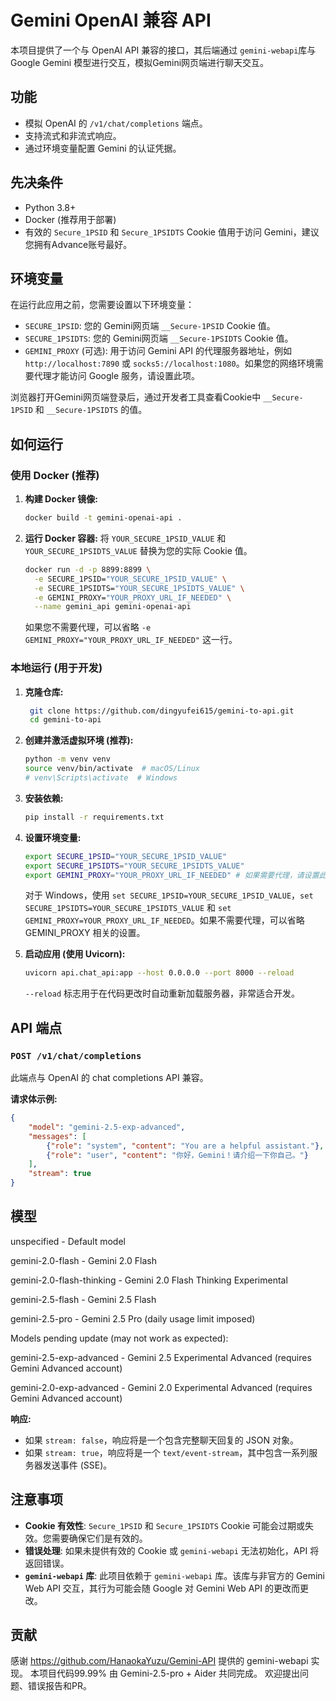 # Gemini OpenAI 兼容 API

本项目提供了一个与 OpenAI API 兼容的接口，其后端通过 `gemini-webapi`库与 Google Gemini 模型进行交互，模拟Gemini网页端进行聊天交互。

## 功能

-   模拟 OpenAI 的 `/v1/chat/completions` 端点。
-   支持流式和非流式响应。
-   通过环境变量配置 Gemini 的认证凭据。

## 先决条件

-   Python 3.8+
-   Docker (推荐用于部署)
-   有效的 `Secure_1PSID` 和 `Secure_1PSIDTS` Cookie 值用于访问 Gemini，建议您拥有Advance账号最好。

## 环境变量

在运行此应用之前，您需要设置以下环境变量：

-   `SECURE_1PSID`: 您的 Gemini网页端 `__Secure-1PSID` Cookie 值。
-   `SECURE_1PSIDTS`: 您的 Gemini网页端 `__Secure-1PSIDTS` Cookie 值。
-   `GEMINI_PROXY` (可选): 用于访问 Gemini API 的代理服务器地址，例如 `http://localhost:7890` 或 `socks5://localhost:1080`。如果您的网络环境需要代理才能访问 Google 服务，请设置此项。

浏览器打开Gemini网页端登录后，通过开发者工具查看Cookie中 `__Secure-1PSID` 和 `__Secure-1PSIDTS` 的值。

## 如何运行

### 使用 Docker (推荐)

1.  **构建 Docker 镜像:**
    ```bash
    docker build -t gemini-openai-api .
    ```

2.  **运行 Docker 容器:**
    将 `YOUR_SECURE_1PSID_VALUE` 和 `YOUR_SECURE_1PSIDTS_VALUE` 替换为您的实际 Cookie 值。
    ```bash
    docker run -d -p 8899:8899 \
      -e SECURE_1PSID="YOUR_SECURE_1PSID_VALUE" \
      -e SECURE_1PSIDTS="YOUR_SECURE_1PSIDTS_VALUE" \
      -e GEMINI_PROXY="YOUR_PROXY_URL_IF_NEEDED" \
      --name gemini_api gemini-openai-api
    ```
    如果您不需要代理，可以省略 `-e GEMINI_PROXY="YOUR_PROXY_URL_IF_NEEDED"` 这一行。

### 本地运行 (用于开发)

1.  **克隆仓库:**
    ```bash
     git clone https://github.com/dingyufei615/gemini-to-api.git
     cd gemini-to-api
    ```

2.  **创建并激活虚拟环境 (推荐):**
    ```bash
    python -m venv venv
    source venv/bin/activate  # macOS/Linux
    # venv\Scripts\activate  # Windows
    ```

3.  **安装依赖:**
    ```bash
    pip install -r requirements.txt
    ```

4.  **设置环境变量:**
    ```bash
    export SECURE_1PSID="YOUR_SECURE_1PSID_VALUE"
    export SECURE_1PSIDTS="YOUR_SECURE_1PSIDTS_VALUE"
    export GEMINI_PROXY="YOUR_PROXY_URL_IF_NEEDED" # 如果需要代理，请设置此项
    ```
    对于 Windows，使用 `set SECURE_1PSID=YOUR_SECURE_1PSID_VALUE`，`set SECURE_1PSIDTS=YOUR_SECURE_1PSIDTS_VALUE` 和 `set GEMINI_PROXY=YOUR_PROXY_URL_IF_NEEDED`。如果不需要代理，可以省略 GEMINI_PROXY 相关的设置。

5.  **启动应用 (使用 Uvicorn):**
    ```bash
    uvicorn api.chat_api:app --host 0.0.0.0 --port 8000 --reload
    ```
    `--reload` 标志用于在代码更改时自动重新加载服务器，非常适合开发。

## API 端点

### `POST /v1/chat/completions`

此端点与 OpenAI 的 chat completions API 兼容。

**请求体示例:**

```json
{
    "model": "gemini-2.5-exp-advanced",
    "messages": [
        {"role": "system", "content": "You are a helpful assistant."},
        {"role": "user", "content": "你好，Gemini！请介绍一下你自己。"}
    ],
    "stream": true
}
```

## 模型

unspecified - Default model

gemini-2.0-flash - Gemini 2.0 Flash

gemini-2.0-flash-thinking - Gemini 2.0 Flash Thinking Experimental

gemini-2.5-flash - Gemini 2.5 Flash

gemini-2.5-pro - Gemini 2.5 Pro (daily usage limit imposed)


Models pending update (may not work as expected):

gemini-2.5-exp-advanced - Gemini 2.5 Experimental Advanced (requires Gemini Advanced account)

gemini-2.0-exp-advanced - Gemini 2.0 Experimental Advanced (requires Gemini Advanced account)


**响应:**

-   如果 `stream: false`，响应将是一个包含完整聊天回复的 JSON 对象。
-   如果 `stream: true`，响应将是一个 `text/event-stream`，其中包含一系列服务器发送事件 (SSE)。

## 注意事项

-   **Cookie 有效性**: `Secure_1PSID` 和 `Secure_1PSIDTS` Cookie 可能会过期或失效。您需要确保它们是有效的。
-   **错误处理**: 如果未提供有效的 Cookie 或 `gemini-webapi` 无法初始化，API 将返回错误。
-   **`gemini-webapi` 库**: 此项目依赖于 `gemini-webapi` 库。该库与非官方的 Gemini Web API 交互，其行为可能会随 Google 对 Gemini Web API 的更改而更改。

## 贡献
感谢 https://github.com/HanaokaYuzu/Gemini-API 提供的 gemini-webapi 实现。
本项目代码99.99% 由 Gemini-2.5-pro + Aider 共同完成。
欢迎提出问题、错误报告和PR。
